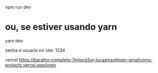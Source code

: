 npm run dev
# ou, se estiver usando yarn
yarn dev


senha e usuario no site: 1234


vercel
https://baralho-completo-7mlocg3ur-lucasmsoliman-gmailcoms-projects.vercel.app/login